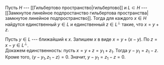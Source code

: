 Пусть $H$ --- [[Гильбертово пространство|гильбертово]] и $L\subset H$ --- [[Замкнутое линейное подпростанство гильбертова пространства|замкнутое линейное подпространство]]. 
Тогда для каждого $x\in H$ найдутся единственный $y\in L$ и единственный $z\in L^\perp$ такие, что $x=y+z$.

Пусть $y\in L$ --- ближайший к $x$. 
Запишем $x$ в виде $x=y+(x-y)$. По $z=x-y\in L^\perp$.  
Докажем единственность: пусть $x=y+z=y_1+z_1$. 
Тогда $y-y_1=z_1-z$. 
Кроме того, $\left\langle y-y_1, z_1-z\right\rangle =0$. Значит, $y-y_1=z_1-z = 0$.

